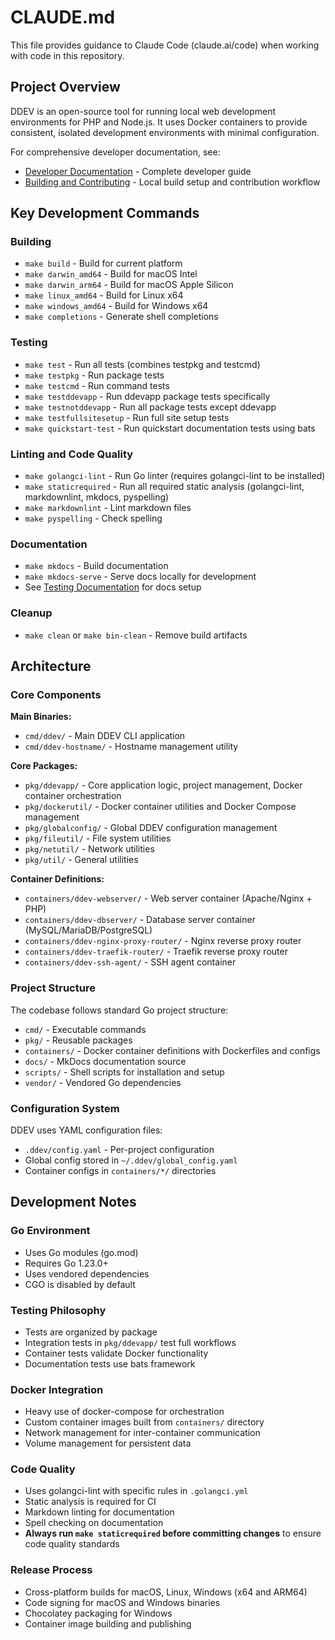 # CLAUDE.md

This file provides guidance to Claude Code (claude.ai/code) when working with code in this repository.

## Project Overview

DDEV is an open-source tool for running local web development environments for PHP and Node.js. It uses Docker containers to provide consistent, isolated development environments with minimal configuration.

For comprehensive developer documentation, see:

- [Developer Documentation](https://ddev.readthedocs.io/en/stable/developers/) - Complete developer guide
- [Building and Contributing](docs/content/developers/building-contributing.md) - Local build setup and contribution workflow

## Key Development Commands

### Building

- `make build` - Build for current platform
- `make darwin_amd64` - Build for macOS Intel
- `make darwin_arm64` - Build for macOS Apple Silicon  
- `make linux_amd64` - Build for Linux x64
- `make windows_amd64` - Build for Windows x64
- `make completions` - Generate shell completions

### Testing

- `make test` - Run all tests (combines testpkg and testcmd)
- `make testpkg` - Run package tests
- `make testcmd` - Run command tests  
- `make testddevapp` - Run ddevapp package tests specifically
- `make testnotddevapp` - Run all package tests except ddevapp
- `make testfullsitesetup` - Run full site setup tests
- `make quickstart-test` - Run quickstart documentation tests using bats

### Linting and Code Quality

- `make golangci-lint` - Run Go linter (requires golangci-lint to be installed)
- `make staticrequired` - Run all required static analysis (golangci-lint, markdownlint, mkdocs, pyspelling)
- `make markdownlint` - Lint markdown files
- `make pyspelling` - Check spelling

### Documentation

- `make mkdocs` - Build documentation
- `make mkdocs-serve` - Serve docs locally for development
- See [Testing Documentation](https://ddev.readthedocs.io/en/stable/developers/testing-docs/) for docs setup

### Cleanup

- `make clean` or `make bin-clean` - Remove build artifacts

## Architecture

### Core Components

**Main Binaries:**

- `cmd/ddev/` - Main DDEV CLI application
- `cmd/ddev-hostname/` - Hostname management utility

**Core Packages:**

- `pkg/ddevapp/` - Core application logic, project management, Docker container orchestration
- `pkg/dockerutil/` - Docker container utilities and Docker Compose management
- `pkg/globalconfig/` - Global DDEV configuration management
- `pkg/fileutil/` - File system utilities
- `pkg/netutil/` - Network utilities
- `pkg/util/` - General utilities

**Container Definitions:**

- `containers/ddev-webserver/` - Web server container (Apache/Nginx + PHP)
- `containers/ddev-dbserver/` - Database server container (MySQL/MariaDB/PostgreSQL)
- `containers/ddev-nginx-proxy-router/` - Nginx reverse proxy router
- `containers/ddev-traefik-router/` - Traefik reverse proxy router
- `containers/ddev-ssh-agent/` - SSH agent container

### Project Structure

The codebase follows standard Go project structure:

- `cmd/` - Executable commands
- `pkg/` - Reusable packages
- `containers/` - Docker container definitions with Dockerfiles and configs
- `docs/` - MkDocs documentation source
- `scripts/` - Shell scripts for installation and setup
- `vendor/` - Vendored Go dependencies

### Configuration System

DDEV uses YAML configuration files:

- `.ddev/config.yaml` - Per-project configuration
- Global config stored in `~/.ddev/global_config.yaml`
- Container configs in `containers/*/` directories

## Development Notes

### Go Environment

- Uses Go modules (go.mod)
- Requires Go 1.23.0+
- Uses vendored dependencies
- CGO is disabled by default

### Testing Philosophy

- Tests are organized by package
- Integration tests in `pkg/ddevapp/` test full workflows
- Container tests validate Docker functionality
- Documentation tests use bats framework

### Docker Integration

- Heavy use of docker-compose for orchestration
- Custom container images built from `containers/` directory
- Network management for inter-container communication
- Volume management for persistent data

### Code Quality

- Uses golangci-lint with specific rules in `.golangci.yml`
- Static analysis is required for CI
- Markdown linting for documentation
- Spell checking on documentation
- **Always run `make staticrequired` before committing changes** to ensure code quality standards

### Release Process

- Cross-platform builds for macOS, Linux, Windows (x64 and ARM64)
- Code signing for macOS and Windows binaries
- Chocolatey packaging for Windows
- Container image building and publishing
